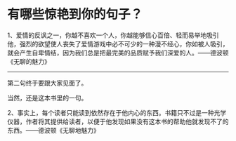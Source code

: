 # 有哪些惊艳到你的句子？

1、爱情的反讽之一，你越不喜欢一个人，你越能够信心百倍、轻而易举地吸引他，强烈的欲望使人丧失了爱情游戏中必不可少的一种漫不经心，你如被人吸引，就会产生自卑情结，因为我们总是把最完美的品质赋予我们深爱的人。——德波顿《无聊的魅力》

* * *

第二句终于要跟大家见面了。

当然，还是这本书里的一句。

2、事实上，每个读者只能读到依然存在于他内心的东西。书籍只不过是一种光学仪器，作者将其提供给读者，以便于他发现如果没有这本书的帮助他就发现不了的东西。——德波顿《无聊地魅力》